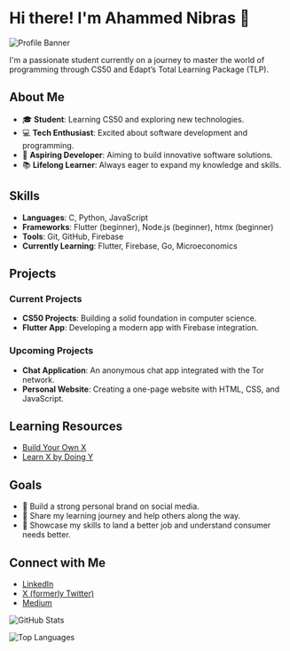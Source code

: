 # Hi there! I'm Ahammed Nibras 👋

![Profile Banner](banner_image_url_here)

I'm a passionate student currently on a journey to master the world of programming through CS50 and Edapt’s Total Learning Package (TLP).

## About Me

- 🎓 **Student**: Learning CS50 and exploring new technologies.
- 💻 **Tech Enthusiast**: Excited about software development and programming.
- 🚀 **Aspiring Developer**: Aiming to build innovative software solutions.
- 📚 **Lifelong Learner**: Always eager to expand my knowledge and skills.

## Skills

- **Languages**: C, Python, JavaScript
- **Frameworks**: Flutter (beginner), Node.js (beginner), htmx (beginner)
- **Tools**: Git, GitHub, Firebase
- **Currently Learning**: Flutter, Firebase, Go, Microeconomics

## Projects

### Current Projects
- **CS50 Projects**: Building a solid foundation in computer science.
- **Flutter App**: Developing a modern app with Firebase integration.

### Upcoming Projects
- **Chat Application**: An anonymous chat app integrated with the Tor network.
- **Personal Website**: Creating a one-page website with HTML, CSS, and JavaScript.

## Learning Resources

- [Build Your Own X](https://github.com/codecrafters-io/build-your-own-x)
- [Learn X by Doing Y](https://github.com/aquadzn/learn-x-by-doing-y)

## Goals

- 🎯 Build a strong personal brand on social media.
- 🌟 Share my learning journey and help others along the way.
- 💼 Showcase my skills to land a better job and understand consumer needs better.

## Connect with Me

- [LinkedIn](https://www.linkedin.com/in/ahammednibras8/)
- [X (formerly Twitter)](https://x.com/Ahammed__Nibras)
- [Medium](https://medium.com/@ahammednibras8)

![GitHub Stats](https://github-readme-stats.vercel.app/api?username=ahammednibras8&show_icons=true&theme=radical)

![Top Languages](https://github-readme-stats.vercel.app/api/top-langs/?username=ahammednibras8&layout=compact&theme=radical)
